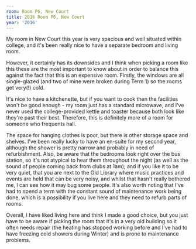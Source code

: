 ```yaml
---
room: Room P6, New Court
title: 2016 Room P6, New Court
year: '2016'
---
```


My room in New Court this year is very spacious and well situated within college, and it's been really nice to have a separate bedroom and living room. 

However, it certainly has its downsides and I think when picking a room like this these are the most important to know about in order to balance this against the fact that this is an expensive room.  Firstly, the windows are all single-glazed (and two of mine were broken during Term 1) so the rooms get very(!) cold. 

It's nice to have a kitchenette, but if you want to cook then the facilities won't be good enough - my room just has a standard microwave, and I've never used the college-provided kettle and toaster because both look like they're past their best. Therefore, this is definitely more of a room for someone who frequents hall. 

The space for hanging clothes is poor, but there is other storage space and shelves. I've been really lucky to have an en-suite for my second year, although the shower is pretty narrow and probably in need of refurbishment. Also, be aware that the bedrooms look right over the bus station, so it's not atypical to hear them throughout the night (as well as the sound of people coming back from clubs at 1am); and if you like it to be very quiet, that you are next to the Old Library where music practices and events are held that can be very noisy, and whilst that hasn't really bothered me, I can see how it may bug some people. It's also worth noting that I've had to spend a term with the constant sound of maintenance work being done, which is a possibility if you live here and they need to refurb parts of rooms. 

Overall, I have liked living here and think I made a good choice, but you just have to be aware if picking the room that it's in a very old building so it often needs repair (the heating has stopped working before and I've had to have freezing cold showers during Winter) and is prone to maintenance problems.